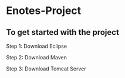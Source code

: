 # Enotes-Project

## To get started with the project 

Step 1: Download Eclipse 

Step 2: Download Maven

Step 3: Download Tomcat Server


